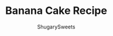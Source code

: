 ---
layout: ../../layouts/MarkdownPostLayout.astro
title: Banana Cake Recipe
author: ShugarySweets
pubDate: 2018-10-17
description: "This Banana Cake is everything you want it to be, and more! Two moist layers of &#x27;from scratch&#x27; Banana Cake, topped with a sweet Cream Cheese frosting!"
image_url: https://www.shugarysweets.com/wp-content/uploads/2018/07/cream-cheese-frosted-banana-cake-4.jpg
tags: ["Cake","American"]
calories: 418
protein: 3
carbohydrates: 59
fats: 20
fiber: 1
ingredients: ["1/2 cup unsalted butter, softened","1 cup granulated sugar","1 large egg","1 teaspoon vanilla extract","4 bananas (about 2 cups mashed)","2 cups all-purpose flour","1 teaspoon baking powder","1 teaspoon baking soda","1/2 teaspoon kosher salt","1/2 teaspoon cinnamon","1 cup unsalted butter, softened","1 package (8 ounce) cream cheese, softened","1 teaspoon vanilla extract","4 cups powdered sugar","1/4 cup heavy whipping cream","1 teaspoon cinnamon, optional"]
serves: 16
time: "40 minutes"
prepTime: "15 minutes"
instructions: ["Preheat oven to 350 degree F. Grease two 9-inch cake pans with shortening and flour. I like to use these Wilton's Bake Even Strips. It keeps your cake layers level and flat, perfect for stacking (and the just slide right onto your cake pans)! Set aside.","In a large mixing bowl, beat butter and sugar until creamy, about 3 minutes. Add in egg, vanilla, and bananas (you can mash them first, but I toss them in and it does the work). Add in flour, baking powder, baking soda, salt, and cinnamon. Beat for a couple minutes until fully blended.","Pour batter evenly between the two cake pans. Bake for 25 minutes. Remove from oven and cool in pans for about 10 minutes. Flip onto a cooling rack to cool completely before frosting.","For the frosting, beat butter and cream cheese for 3-4 minutes, until light and fluffy. Add in vanilla, heavy cream, and powdered sugar. Beat an additional 3-5 minutes. scraping down the sides of the bowl periodically. Beat in 1 teaspoon of cinnamon if you want a cinnamon spice frosting.","To assemble the cake, lay one layer of cooled cake on a cake plate. Spoon frosting over middle layer generously. Top with second layer of cake. Spoon and spread frosting over cake evenly. ENJOY!"]
nutrition: ["418 calories","59 grams carbohydrates","63 milligrams cholesterol","20 grams fat","1 grams fiber","3 grams protein","12 grams saturated fat","169 milligrams sodium","43 grams sugar","0 grams trans fat","6 grams unsaturated fat"]
---